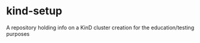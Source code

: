 # kind-setup
A repository holding info on a KinD cluster creation for the education/testing purposes
